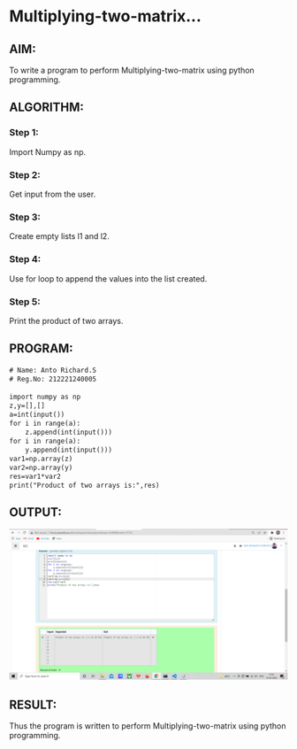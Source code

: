 # Multiplying-two-matrix...

## AIM:
To write a program to perform Multiplying-two-matrix using python programming.

## ALGORITHM:
### Step 1:
Import Numpy as np.

### Step 2:
Get input from the user.

### Step 3:
Create empty lists l1 and l2.

### Step 4:
Use for loop to append the values into the list created.

### Step 5:
Print the product of two arrays.

## PROGRAM: 
```
# Name: Anto Richard.S
# Reg.No: 212221240005

import numpy as np
z,y=[],[]
a=int(input())
for i in range(a):
    z.append(int(input()))
for i in range(a):
    y.append(int(input()))
var1=np.array(z)
var2=np.array(y)
res=var1*var2
print("Product of two arrays is:",res)

```
## OUTPUT:

![output](out1.png)

## RESULT:
Thus the program is written to perform Multiplying-two-matrix using python programming.
